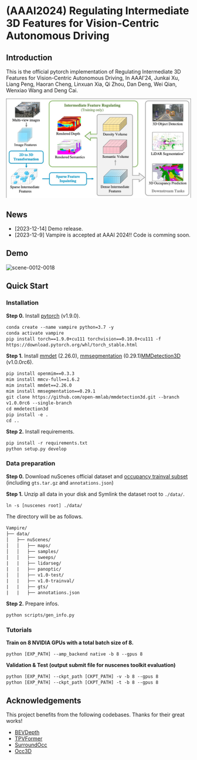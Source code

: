 # (AAAI2024) Regulating Intermediate 3D Features for Vision-Centric Autonomous Driving
## Introduction
This is the official pytorch implementation of Regulating Intermediate 3D Features for Vision-Centric Autonomous Driving, In AAAI'24, Junkai Xu, Liang Peng, Haoran Cheng, Linxuan Xia, Qi Zhou, Dan Deng, Wei Qian, Wenxiao Wang and Deng Cai.

![Framework](./docs/framework.png)

## News
- [2023-12-14] Demo release.
- [2023-12-9] Vampire is accepted at AAAI 2024!! Code is comming soon.

## Demo
![scene-0012-0018](./docs/scene-0012-0018.gif)

## Quick Start
### Installation
**Step 0.** Install [pytorch](https://pytorch.org/) (v1.9.0).
```
conda create --name vampire python=3.7 -y
conda activate vampire
pip install torch==1.9.0+cu111 torchvision==0.10.0+cu111 -f https://download.pytorch.org/whl/torch_stable.html
```
**Step 1.** Install [mmdet](https://github.com/open-mmlab/mmdetection) (2.26.0), [mmsegmentation](https://github.com/open-mmlab/mmsegmentation) (0.29.1)[MMDetection3D](https://github.com/open-mmlab/mmdetection3d) (v1.0.0rc6).
```
pip install openmim==0.3.3
mim install mmcv-full==1.6.2
mim install mmdet==2.26.0
mim install mmsegmentation==0.29.1
git clone https://github.com/open-mmlab/mmdetection3d.git --branch v1.0.0rc6 --single-branch
cd mmdetection3d
pip install -e .
cd ..
```
**Step 2.** Install requirements.
```
pip install -r requirements.txt
python setup.py develop
```


### Data preparation
**Step 0.** Download nuScenes official dataset and [occupancy trainval subset](https://github.com/CVPR2023-3D-Occupancy-Prediction/CVPR2023-3D-Occupancy-Prediction/tree/main) (including `gts.tar.gz` and `annotations.json`)

**Step 1.** Unzip all data in your disk and Symlink the dataset root to `./data/`.
```
ln -s [nuscenes root] ./data/
```
The directory will be as follows.
```
Vampire/
├── data/
│   ├── nuScenes/
│   │   ├── maps/
│   │   ├── samples/
│   │   ├── sweeps/
|   |   ├── lidarseg/
|   |   ├── panoptic/
│   │   ├── v1.0-test/
|   |   ├── v1.0-trainval/
|   |   ├── gts/
|   |   ├── annotations.json
```
**Step 2.** Prepare infos.
```
python scripts/gen_info.py
```

### Tutorials
**Train on 8 NVIDIA GPUs with a total batch size of 8.**
```
python [EXP_PATH] --amp_backend native -b 8 --gpus 8
```
**Validation & Test (output submit file for nuscenes toolkit evaluation)**
```
python [EXP_PATH] --ckpt_path [CKPT_PATH] -v -b 8 --gpus 8
python [EXP_PATH] --ckpt_path [CKPT_PATH] -t -b 8 --gpus 8
```

## Acknowledgements
This project benefits from the following codebases. Thanks for their great works! 
* [BEVDepth](https://github.com/Megvii-BaseDetection/BEVDepth)
* [TPVFormer](https://github.com/wzzheng/TPVFormer)
* [SurroundOcc](https://github.com/weiyithu/SurroundOcc)
* [Occ3D](https://github.com/Tsinghua-MARS-Lab/Occ3D)
